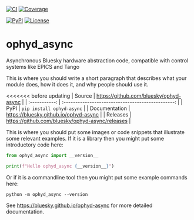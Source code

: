 [![CI](https://github.com/bluesky/ophyd-async/actions/workflows/ci.yml/badge.svg)](https://github.com/bluesky/ophyd-async/actions/workflows/ci.yml)
[![Coverage](https://codecov.io/gh/bluesky/ophyd-async/branch/main/graph/badge.svg)](https://codecov.io/gh/bluesky/ophyd-async)

[![PyPI](https://img.shields.io/pypi/v/ophyd-async.svg)](https://pypi.org/project/ophyd-async)
[![License](https://img.shields.io/badge/License-BSD_3--Clause-blue.svg)](https://opensource.org/licenses/BSD-3-Clause)

# ophyd_async

Asynchronous Bluesky hardware abstraction code, compatible with control systems like EPICS and Tango

This is where you should write a short paragraph that describes what your module does,
how it does it, and why people should use it.

<<<<<<< before updating
|    Source     |     <https://github.com/bluesky/ophyd-async>      |
| :-----------: | :-----------------------------------------------: |
|     PyPI      |             `pip install ophyd-async`             |
| Documentation |      <https://bluesky.github.io/ophyd-async>      |
|   Releases    | <https://github.com/bluesky/ophyd-async/releases> |

This is where you should put some images or code snippets that illustrate
some relevant examples. If it is a library then you might put some
introductory code here:

```python
from ophyd_async import __version__

print(f"Hello ophyd_async {__version__}")
```

Or if it is a commandline tool then you might put some example commands here:

```
python -m ophyd_async --version
```

<!-- README only content. Anything below this line won't be included in index.md -->

See https://bluesky.github.io/ophyd-async for more detailed documentation.
